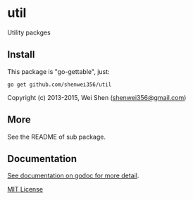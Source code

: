 util
========

Utility packges

Install
-------
This package is "go-gettable", just:

    go get github.com/shenwei356/util

Copyright (c) 2013-2015, Wei Shen (shenwei356@gmail.com)

More
----
See the README of sub package.

Documentation
-------------

[See documentation on godoc for more detail](https://godoc.org/github.com/shenwei356/util).

[MIT License](https://github.com/shenwei356/util/blob/master/LICENSE)
